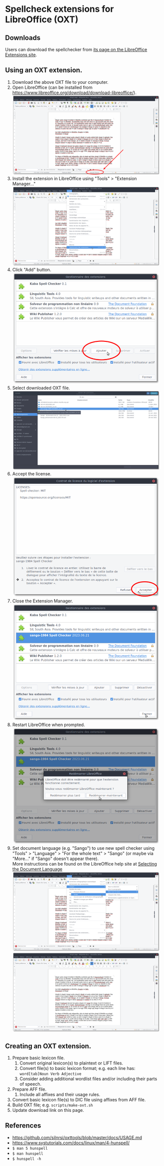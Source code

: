 # Spellcheck extensions for LibreOffice (OXT)

## Downloads

Users can download the spellchecker from
[its page on the LibreOffice Extensions site](https://extensions.libreoffice.org/en/extensions/show/34153).

## Using an OXT extension.

1. Download the above OXT file to your computer.
1. Open LibreOffice (can be installed from https://www.libreoffice.org/download/download-libreoffice/).  
![no Sango](data/2023-06-22_002.png)  
1. Install the extension in LibreOffice using "Tools" > "Extension Manager..."  
![](data/2023-06-22_003.png)  
1. Click "Add" button.  
![](data/2023-06-22_004.png)  
1. Select downloaded OXT file.  
![](data/2023-06-22_005.png)  
1. Accept the license.  
![](data/2023-06-22_006.png)  
1. Close the Extension Manager.  
![](data/2023-06-22_007.png)  
1. Restart LibreOffice when prompted.  
![](data/2023-06-22_008.png)  
1. Set document language (e.g. "Sango") to use new spell checker using "Tools" > "Language" > "For the whole text" > "Sango" (or maybe via "More..." if "Sango" doesn't appear there).  
   More instructions can be found on the LibreOffice help site at [Selecting the Document Language](https://help.libreoffice.org/7.5/en-US/text/shared/guide/language_select.html)  
![](data/2023-06-22_009.png)  
![](data/2023-06-22_010.png)  


## Creating an OXT extension.

1. Prepare basic lexicon file.
   1. Convert original lexicon(s) to plaintext or LIFT files.
   1. Convert file(s) to basic lexicon format; e.g. each line has: `word[tab]Noun Verb Adjective`
   1. Consider adding additional wordlist files and/or including their parts of speech.
1. Prepare AFF file.
   1. Include all affixes and their usage rules.
1. Convert basic lexicon file(s) to DIC file using affixes from AFF file.
1. Build OXT file; e.g. `scripts/make-oxt.sh`
1. Update download link on this page.

## References

- https://github.com/silnrsi/oxttools/blob/master/docs/USAGE.md
- https://www.systutorials.com/docs/linux/man/4-hunspell/
- ```$ man 5 hunspell```
- ```$ man hunspell```
- ```$ hunspell -h```
